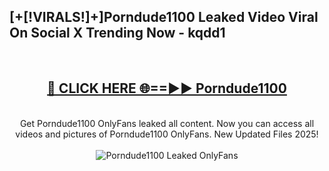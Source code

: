 <h2>[+[!VIRALS!]+]Porndude1100 Leaked Video Viral On Social X Trending Now - kqdd1</h2>
<br>
<div align="center">
<h2><a href="https://libra.edu.pl?Porndude1100" rel="nofollow">🔴 CLICK HERE 🌐==►► Porndude1100</a></h2>
<br>
Get Porndude1100 OnlyFans leaked all content. Now you can access all videos and pictures of Porndude1100 OnlyFans. New Updated Files 2025!
<br>
<br>
<a href="https://libra.edu.pl?Porndude1100" rel="nofollow" data-target="animated-image.originalLink"><img src="https://i.ibb.co.com/WyWwxjT/player-gif2.gif" alt="Porndude1100 Leaked OnlyFans" style="max-width: 100%; display: inline-block;" data-target="animated-image.originalImage"></a>
</div>
<br>